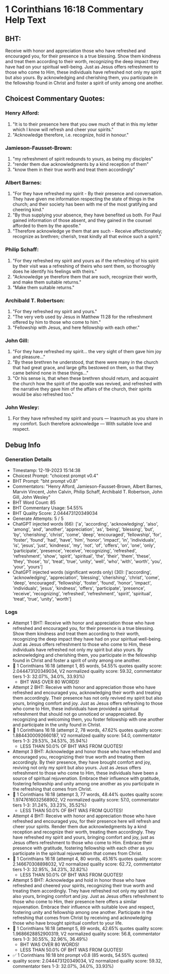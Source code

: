 # 1 Corinthians 16:18 Commentary Help Text

## BHT:
Receive with honor and appreciation those who have refreshed and encouraged you, for their presence is a true blessing. Show them kindness and treat them according to their worth, recognizing the deep impact they have had on your spiritual well-being. Just as Jesus offers refreshment to those who come to Him, these individuals have refreshed not only my spirit but also yours. By acknowledging and cherishing them, you participate in the fellowship found in Christ and foster a spirit of unity among one another.

## Choicest Commentary Quotes:
### Henry Alford:
1. "It is to their presence here that you owe much of that in this my letter which I know will refresh and cheer your spirits."
2. "Acknowledge therefore, i.e. recognize, hold in honour."

### Jamieson-Fausset-Brown:
1. "my refreshment of spirit redounds to yours, as being my disciples"
2. "render them due acknowledgments by a kind reception of them"
3. "know them in their true worth and treat them accordingly"

### Albert Barnes:
1. "For they have refreshed my spirit - By their presence and conversation. They have given me information respecting the state of things in the church; and their society has been with me of the most gratifying and cheering kind."
2. "By thus supplying your absence, they have benefited us both. For Paul gained information of those absent, and they gained in the counsel afforded to them by the apostle."
3. "Therefore acknowledge ye them that are such - Receive affectionately; recognize as brethren; cherish, treat kindly all that evince such a spirit."

### Philip Schaff:
1. "For they refreshed my spirit and yours as if the refreshing of his spirit by their visit was a refreshing of theirs who sent them, so thoroughly does he identify his feelings with theirs." 
2. "Acknowledge ye therefore them that are such, recognize their worth, and make them suitable returns." 
3. "Make them suitable returns."

### Archibald T. Robertson:
1. "For they refreshed my spirit and yours." 
2. "The very verb used by Jesus in Matthew 11:28 for the refreshment offered by him to those who come to him."
3. "Fellowship with Jesus, and here fellowship with each other."

### John Gill:
1. "For they have refreshed my spirit... the very sight of them gave him joy and pleasure..." 
2. "By these brethren he understood, that there were many in the church that had great grace, and large gifts bestowed on them, so that they came behind none in these things..."
3. "Or his sense is, that when these brethren should return, and acquaint the church how the spirit of the apostle was revived, and refreshed with the narrative they gave him of the affairs of the church, their spirits would be also refreshed too."

### John Wesley:
1. For they have refreshed my spirit and yours — Inasmuch as you share in my comfort.
Such therefore acknowledge — With suitable love and respect.



## Debug Info
### Generation Details
- Timestamp: 12-19-2023 15:14:38
- Choicest Prompt: "choicest prompt v0.4"
- BHT Prompt: "bht prompt v0.8"
- Commentators: "Henry Alford, Jamieson-Fausset-Brown, Albert Barnes, Marvin Vincent, John Calvin, Philip Schaff, Archibald T. Robertson, John Gill, John Wesley"
- BHT Word Count: 85
- BHT Commentary Usage: 54.55%
- BHT Quality Score: 2.044473120349034
- Generate Attempts: 5 / 5
- ChatGPT injected words (66):
	['a', 'according', 'acknowledging', 'also', 'among', 'and', 'another', 'appreciation', 'as', 'being', 'blessing', 'but', 'by', 'cherishing', 'christ', 'come', 'deep', 'encouraged', 'fellowship', 'for', 'foster', 'found', 'had', 'have', 'him', 'honor', 'impact', 'in', 'individuals', 'is', 'jesus', 'just', 'kindness', 'my', 'not', 'of', 'offers', 'on', 'one', 'only', 'participate', 'presence', 'receive', 'recognizing', 'refreshed', 'refreshment', 'show', 'spirit', 'spiritual', 'the', 'their', 'them', 'these', 'they', 'those', 'to', 'treat', 'true', 'unity', 'well', 'who', 'with', 'worth', 'you', 'your', 'yours']
- ChatGPT injected words (significant words only) (30):
	['according', 'acknowledging', 'appreciation', 'blessing', 'cherishing', 'christ', 'come', 'deep', 'encouraged', 'fellowship', 'foster', 'found', 'honor', 'impact', 'individuals', 'jesus', 'kindness', 'offers', 'participate', 'presence', 'receive', 'recognizing', 'refreshed', 'refreshment', 'spirit', 'spiritual', 'treat', 'true', 'unity', 'worth']

### Logs
- Attempt 1 BHT: Receive with honor and appreciation those who have refreshed and encouraged you, for their presence is a true blessing. Show them kindness and treat them according to their worth, recognizing the deep impact they have had on your spiritual well-being. Just as Jesus offers refreshment to those who come to Him, these individuals have refreshed not only my spirit but also yours. By acknowledging and cherishing them, you participate in the fellowship found in Christ and foster a spirit of unity among one another.
- 🔄 1 Corinthians 16:18 (attempt 1, 85 words, 54.55% quotes quality score: 2.044473120349034, V2 normalized quality score: 59.32, commentator tiers 1-3: 32.07%, 34.0%, 33.93%) 
	- BHT WAS OVER 80 WORDS!
- Attempt 2 BHT: Receive with honor and appreciation those who have refreshed and encouraged you, acknowledging their worth and treating them accordingly. Their presence has not only revived my spirit but also yours, bringing comfort and joy. Just as Jesus offers refreshing to those who come to Him, these individuals have provided a spiritual refreshment that should not go unnoticed or unappreciated. By recognizing and welcoming them, you foster fellowship with one another and participate in the unity found in Christ.
- 🔄 1 Corinthians 16:18 (attempt 2, 78 words, 47.62% quotes quality score: 1.8844300092660187, V2 normalized quality score: 54.0, commentator tiers 1-3: 29.53%, 34.53%, 35.94%) 
	- LESS THAN 50.0% OF BHT WAS FROM QUOTES!
- Attempt 3 BHT: Acknowledge and honor those who have refreshed and encouraged you, recognizing their true worth and treating them accordingly. By their presence, they have brought comfort and joy, reviving not only my spirit but also yours. Just as Jesus offers refreshment to those who come to Him, these individuals have been a source of spiritual rejuvenation. Embrace their influence with gratitude, fostering fellowship and unity among one another as you participate in the refreshing that comes from Christ.
- 🔄 1 Corinthians 16:18 (attempt 3, 77 words, 48.44% quotes quality score: 1.9747616032568902, V2 normalized quality score: 57.0, commentator tiers 1-3: 31.24%, 33.23%, 35.52%) 
	- LESS THAN 50.0% OF BHT WAS FROM QUOTES!
- Attempt 4 BHT: Receive with honor and appreciation those who have refreshed and encouraged you, for their presence here will refresh and cheer your spirits. Render them due acknowledgments by a kind reception and recognize their worth, treating them accordingly. They have refreshed my spirit and yours, bringing comfort and joy, just as Jesus offers refreshment to those who come to Him. Embrace their presence with gratitude, fostering fellowship with each other as you participate in the spiritual rejuvenation that comes from Christ.
- 🔄 1 Corinthians 16:18 (attempt 4, 80 words, 45.16% quotes quality score: 2.146670308898032, V2 normalized quality score: 62.72, commentator tiers 1-3: 32.95%, 34.23%, 32.82%) 
	- LESS THAN 50.0% OF BHT WAS FROM QUOTES!
- Attempt 5 BHT: Acknowledge and hold in honor those who have refreshed and cheered your spirits, recognizing their true worth and treating them accordingly. They have refreshed not only my spirit but also yours, bringing comfort and joy. Just as Jesus offers refreshment to those who come to Him, their presence here offers a similar rejuvenation. Embrace their influence with suitable love and respect, fostering unity and fellowship among one another. Participate in the refreshing that comes from Christ by receiving and acknowledging those who have brought spiritual comfort to your life.
- 🔄 1 Corinthians 16:18 (attempt 5, 89 words, 42.65% quotes quality score: 1.9686628852900319, V2 normalized quality score: 56.8, commentator tiers 1-3: 30.55%, 32.96%, 36.49%) 
	- BHT WAS OVER 80 WORDS! 
	- LESS THAN 50.0% OF BHT WAS FROM QUOTES!
- ✅ 1 Corinthians 16:18 bht prompt v0.8 (85 words, 54.55% quotes)
- quality score: 2.044473120349034, V2 normalized quality score: 59.32, commentator tiers 1-3: 32.07%, 34.0%, 33.93%)